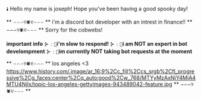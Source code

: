 `🕯️` Hello my name is joseph! Hope you’ve been having a good spooky day! 

** ⌢⌢⌢୨`🕷`୧⌢⌢⌢ **
i'm a discord bot developer with an intrest in finance!!
** ⌢⌢⌢୨`🕷`୧⌢⌢⌢ **
Sorry for the cobwebs!

 **important info** 
⊱﹕`🎃`**i'm slow to respond!**
⊱﹕`👻`**i am NOT an expert in bot develompment** 
⊱﹕`🦇`**im currently NOT taking bot requests at the moment**

** ⌢⌢⌢୨`🕷`୧⌢⌢⌢ **
los angeles <3 https://www.history.com/.image/ar_16:9%2Cc_fill%2Ccs_srgb%2Cfl_progressive%2Cg_faces:center%2Cq_auto:good%2Cw_768/MTYyMzAxNjY4MjA4MTU4NjIx/topic-los-angeles-gettyimages-943489042-feature.jpg
** ⌢⌢⌢୨`🕷`୧⌢⌢⌢ **

 
